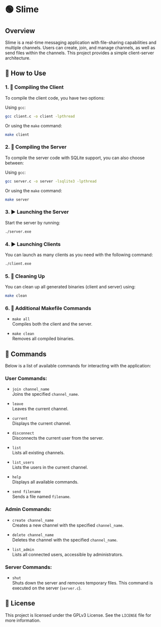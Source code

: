
# 🟢 Slime

## Overview

Slime is a real-time messaging application with file-sharing capabilities and multiple channels. Users can create, join, and manage channels, as well as send files within the channels. This project provides a simple client-server architecture.

## 🚀 How to Use

### 1. 🔨 Compiling the Client

To compile the client code, you have two options:

Using `gcc`:
```bash
gcc client.c -o client -lpthread
```

Or using the `make` command:
```bash
make client
```

### 2. 🔨 Compiling the Server

To compile the server code with SQLite support, you can also choose between:

Using `gcc`:
```bash
gcc server.c -o server -lsqlite3 -lpthread
```

Or using the `make` command:
```bash
make server
```

### 3. ▶️ Launching the Server

Start the server by running:
```bash
./server.exe
```

### 4. ▶️ Launching Clients

You can launch as many clients as you need with the following command:
```bash
./client.exe
```

### 5. 🧹 Cleaning Up

You can clean up all generated binaries (client and server) using:
```bash
make clean
```

### 6. 🔄 Additional Makefile Commands

- `make all`  
  Compiles both the client and the server.

- `make clean`  
  Removes all compiled binaries.

## 📝 Commands

Below is a list of available commands for interacting with the application:

### User Commands:

- `join channel_name`  
  Joins the specified `channel_name`.

- `leave`  
  Leaves the current channel.

- `current`  
  Displays the current channel.

- `disconnect`  
  Disconnects the current user from the server.

- `list`  
  Lists all existing channels.

- `list_users`  
  Lists the users in the current channel.

- `help`  
  Displays all available commands.

- `send filename`  
  Sends a file named `filename`.

### Admin Commands:

- `create channel_name`  
  Creates a new channel with the specified `channel_name`.

- `delete channel_name`  
  Deletes the channel with the specified `channel_name`.

- `list_admin`  
  Lists all connected users, accessible by administrators.

### Server Commands:

- `shut`  
  Shuts down the server and removes temporary files. This command is executed on the server (`server.c`).

## 📜 License

This project is licensed under the GPLv3 License. See the `LICENSE` file for more information.
